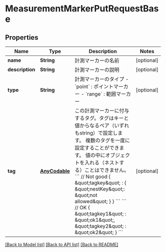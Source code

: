 # MeasurementMarkerPutRequestBase

## Properties
Name | Type | Description | Notes
------------ | ------------- | ------------- | -------------
**name** | **String** | 計測マーカーの名前 | [optional] 
**description** | **String** | 計測マーカーの説明 | [optional] 
**type** | **String** | 計測マーカーのタイプ - &#x60;point&#x60; : ポイントマーカー - &#x60;range&#x60; : 範囲マーカー | [optional] 
**tag** | [**AnyCodable**](.md) | この計測マーカーに付与するタグ。タグはキーと値からなるペア（いずれもstring）で設定します。 複数のタグを一度に設定することができます。 値の中にオブジェクトを入れる（ネストする）ことはできません。 &#x60;&#x60;&#x60; // Not good {   \&quot;tagkey\&quot; : {     \&quot;nestKey\&quot;: \&quot;not allowed\&quot;   } } &#x60;&#x60;&#x60;  &#x60;&#x60;&#x60; // OK {   \&quot;tagkey1\&quot; : \&quot;ok1\&quot;,   \&quot;tagkey2\&quot; : \&quot;ok2\&quot; } &#x60;&#x60;&#x60; | [optional] 

[[Back to Model list]](../README.md#documentation-for-models) [[Back to API list]](../README.md#documentation-for-api-endpoints) [[Back to README]](../README.md)


